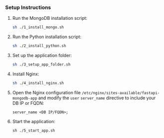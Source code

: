 ### Setup Instructions

1. Run the MongoDB installation script:
   ```bash
   sh ./1_install_mongo.sh
2. Run the Python installation script:
   ```bash
   sh ./2_install_python.sh
3. Set up the application folder:
   ```bash
   sh ./3_setup_app_folder.sh
4. Install Nginx:
   ```bash
   sh ./4_install_nginx.sh
5. Open the Nginx configuration file `/etc/nginx/sites-available/fastapi-mongodb-app` and modify the `user` `server_name` directive to include your DB IP or FQDN:
   ```nginx
   server_name <DB IP/FQDN>;

6. Start the application:
   ```
   sh ./5_start_app.sh

